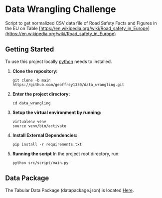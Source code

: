 # Data Wrangling Challenge 
Script to get normalized CSV data file of Road Safety Facts and Figures in the EU on Table [https://en.wikipedia.org/wiki/Road_safety_in_Europe](https://en.wikipedia.org/wiki/Road_safety_in_Europe)

## Getting Started
To use this project locally [python](https://www.python.org/downloads/)  needs to installed.

1. **Clone the repository:**
    ```
    git clone -b main https://github.com/geoffrey1330/data_wrangling.git
    ```
2. **Enter the project directory:**
    ```
    cd data_wrangling
    ```
3. **Setup the virtual environment by running:**
    ```
    virtualenv venv
    source venv/bin/activate 
    ```
    
4. **Install External Dependencies:**
    ```
    pip install -r requirements.txt
    ```
   
5. **Running the script**
    In the project root directory, run:
    ```
    python src/script/main.py
    ```

## Data Package 
The Tabular Data Package (datapackage.json) is located [Here](https://github.com/geoffrey1330/data_wrangling/blob/main/src/datapackage.json).